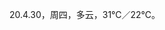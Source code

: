 <link href="../../css/style.css" rel="stylesheet" type="text/css" />

<span class="fzzy">20.4.30，周四，多云，31℃／22℃。

